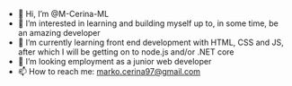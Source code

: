- 👋 Hi, I’m @M-Cerina-ML
- 👀 I’m interested in learning and building myself up to, in some time, be an amazing developer
- 🌱 I’m currently learning front end development with HTML, CSS and JS, after which I will be getting on to node.js and/or .NET core
- 💞️ I’m looking employment as a junior web developer 
- 📫 How to reach me: marko.cerina97@gmail.com
